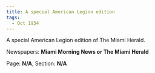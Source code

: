 ```yaml
---  
title: A special American Legion edition  
tags:  
  - Oct 1934  
---  
```

  
A special American Legion edition of The Miami Herald.  
  
Newspapers: **Miami Morning News or The Miami Herald**  
  
Page: **N/A**, Section: **N/A** 
